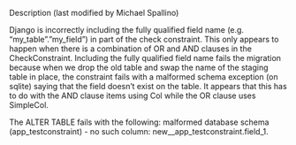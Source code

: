 Description
(last modified by Michael Spallino)

Django is incorrectly including the fully qualified field name (e.g. “my_table”.”my_field”) in part of the check constraint. This only appears to happen when there is a combination of OR and AND clauses in the CheckConstraint. Including the fully qualified field name fails the migration because when we drop the old table and swap the name of the staging table in place, the constraint fails with a malformed schema exception (on sqlite) saying that the field doesn’t exist on the table. It appears that this has to do with the AND clause items using Col while the OR clause uses SimpleCol.

The ALTER TABLE fails with the following:
malformed database schema (app_testconstraint) - no such column: new__app_testconstraint.field_1.